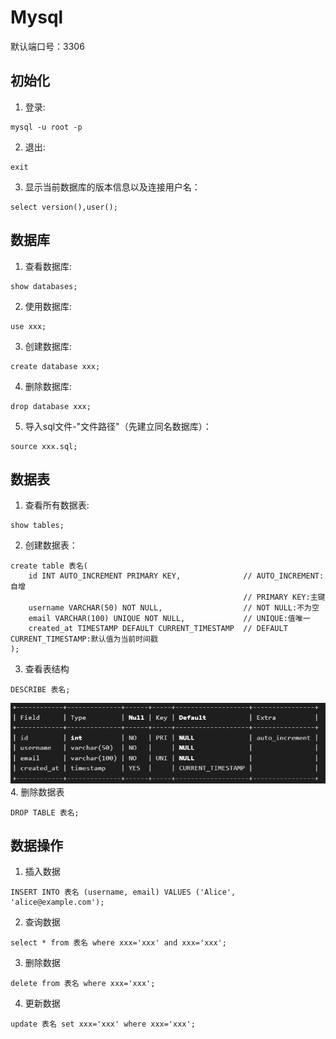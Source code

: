 # Mysql

默认端口号：3306

## 初始化

1. 登录:
```
mysql -u root -p
```

2. 退出:
```
exit
```

3. 显示当前数据库的版本信息以及连接用户名：
```
select version(),user();
```

## 数据库

1. 查看数据库:
```
show databases;
```
2. 使用数据库:
```
use xxx;
```
3. 创建数据库:
```
create database xxx;
```
4. 删除数据库:
```
drop database xxx;
```
5. 导入sql文件-"文件路径"（先建立同名数据库）：
```
source xxx.sql;
```


## 数据表
1. 查看所有数据表:
```
show tables;
```
2. 创建数据表：
```
create table 表名(
    id INT AUTO_INCREMENT PRIMARY KEY,              // AUTO_INCREMENT:自增
                                                    // PRIMARY KEY:主键
    username VARCHAR(50) NOT NULL,                  // NOT NULL:不为空
    email VARCHAR(100) UNIQUE NOT NULL,             // UNIQUE:值唯一
    created_at TIMESTAMP DEFAULT CURRENT_TIMESTAMP  // DEFAULT CURRENT_TIMESTAMP:默认值为当前时间戳
); 
```
3. 查看表结构
```
DESCRIBE 表名;
```
![](pic/DESCRIBE_table.png)
4. 删除数据表
```
DROP TABLE 表名;
```
## 数据操作
1. 插入数据
```
INSERT INTO 表名 (username, email) VALUES ('Alice', 'alice@example.com');
```
2. 查询数据
```
select * from 表名 where xxx='xxx' and xxx='xxx';
```
3. 删除数据
```
delete from 表名 where xxx='xxx';
```
4. 更新数据
```
update 表名 set xxx='xxx' where xxx='xxx';
```